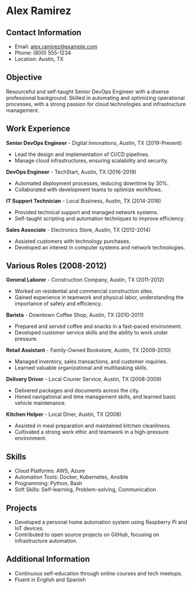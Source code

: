 # Alex Ramirez

## Contact Information
- Email: alex.ramirez@example.com
- Phone: (800) 555-1234
- Location: Austin, TX

## Objective
Resourceful and self-taught Senior DevOps Engineer with a diverse professional background. Skilled in automating and optimizing operational processes, with a strong passion for cloud technologies and infrastructure management.

## Work Experience

**Senior DevOps Engineer** - Digital Innovations, Austin, TX (2019-Present)
- Lead the design and implementation of CI/CD pipelines.
- Manage cloud infrastructures, ensuring scalability and security.

**DevOps Engineer** - TechStart, Austin, TX (2016-2019)
- Automated deployment processes, reducing downtime by 30%.
- Collaborated with development teams to optimize workflows.

**IT Support Technician** - Local Business, Austin, TX (2014-2016)
- Provided technical support and managed network systems.
- Self-taught scripting and automation techniques to improve efficiency.

**Sales Associate** - Electronics Store, Austin, TX (2012-2014)
- Assisted customers with technology purchases.
- Developed an interest in computer systems and network technologies.

## Various Roles (2008-2012)

**General Laborer** - Construction Company, Austin, TX (2011-2012)
- Worked on residential and commercial construction sites.
- Gained experience in teamwork and physical labor, understanding the importance of safety and efficiency.

**Barista** - Downtown Coffee Shop, Austin, TX (2010-2011)
- Prepared and served coffee and snacks in a fast-paced environment.
- Developed customer service skills and the ability to work under pressure.

**Retail Assistant** - Family-Owned Bookstore, Austin, TX (2009-2010)
- Managed inventory, sales transactions, and customer inquiries.
- Learned valuable organizational and multitasking skills.

**Delivery Driver** - Local Courier Service, Austin, TX (2008-2009)
- Delivered packages and documents across the city.
- Honed navigational and time management skills, and learned basic vehicle maintenance.

**Kitchen Helper** - Local Diner, Austin, TX (2008)
- Assisted in meal preparation and maintained kitchen cleanliness.
- Cultivated a strong work ethic and teamwork in a high-pressure environment.

## Skills
- Cloud Platforms: AWS, Azure
- Automation Tools: Docker, Kubernetes, Ansible
- Programming: Python, Bash
- Soft Skills: Self-learning, Problem-solving, Communication

## Projects
- Developed a personal home automation system using Raspberry Pi and IoT devices.
- Contributed to open source projects on GitHub, focusing on infrastructure automation.

## Additional Information
- Continuous self-education through online courses and tech meetups.
- Fluent in English and Spanish
